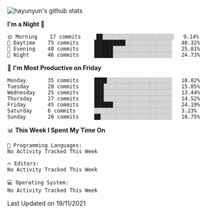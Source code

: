 
![hayunyun's github stats](https://github-readme-stats.vercel.app/api?username=hayunyun&show_icons=true)


<!--START_SECTION:waka-->
**I'm a Night 🦉** 

```text
🌞 Morning    17 commits     ██░░░░░░░░░░░░░░░░░░░░░░░   9.14% 
🌆 Daytime    75 commits     ██████████░░░░░░░░░░░░░░░   40.32% 
🌃 Evening    48 commits     ██████░░░░░░░░░░░░░░░░░░░   25.81% 
🌙 Night      46 commits     ██████░░░░░░░░░░░░░░░░░░░   24.73%

```
📅 **I'm Most Productive on Friday** 

```text
Monday       35 commits     ████░░░░░░░░░░░░░░░░░░░░░   18.82% 
Tuesday      28 commits     ███░░░░░░░░░░░░░░░░░░░░░░   15.05% 
Wednesday    25 commits     ███░░░░░░░░░░░░░░░░░░░░░░   13.44% 
Thursday     27 commits     ███░░░░░░░░░░░░░░░░░░░░░░   14.52% 
Friday       45 commits     ██████░░░░░░░░░░░░░░░░░░░   24.19% 
Saturday     6 commits      ░░░░░░░░░░░░░░░░░░░░░░░░░   3.23% 
Sunday       20 commits     ██░░░░░░░░░░░░░░░░░░░░░░░   10.75%

```


📊 **This Week I Spent My Time On** 

```text
💬 Programming Languages: 
No Activity Tracked This Week

🔥 Editors: 
No Activity Tracked This Week

💻 Operating System: 
No Activity Tracked This Week

```


 Last Updated on 19/11/2021
<!--END_SECTION:waka-->

<!--
**hayunyun/hayunyun** is a ✨ _special_ ✨ repository because its `README.md` (this file) appears on your GitHub profile.

Here are some ideas to get you started:

- 🔭 I’m currently working on ...
- 🌱 I’m currently learning ...
- 👯 I’m looking to collaborate on ...
- 🤔 I’m looking for help with ...
- 💬 Ask me about ...
- 📫 How to reach me: ...
- 😄 Pronouns: ...
- ⚡ Fun fact: ...
-->
